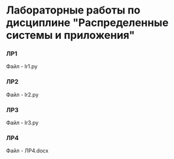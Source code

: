 # Лабораторные работы по дисциплине "Распределенные системы и приложения"

### ЛР1
Файл - lr1.py

### ЛР2
Файл - lr2.py

### ЛР3
Файл - lr3.py

### ЛР4
Файл - ЛР4.docx
